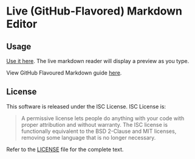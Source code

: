 # Live (GitHub-Flavored) Markdown Editor

## Usage

[Use it here](//dgarfinkiel.github.io/markdown-editor). The live markdown reader will display a preview as you type.

View GitHub Flavoured Markdown guide [here](https://enterprise.github.com/downloads/en/markdown-cheatsheet.pdf).

## License

This software is released under the ISC License. ISC License is:

>  A permissive license lets people do anything with your code with proper attribution and without warranty. The ISC license is functionally equivalent to the BSD 2-Clause and MIT licenses, removing some language that is no longer necessary. 

Refer to the [LICENSE](https://github.com/jbt/markdown-editor/blob/master/LICENSE) file for the complete text.
